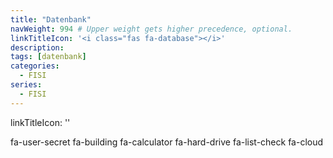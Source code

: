 ```yaml
---
title: "Datenbank"
navWeight: 994 # Upper weight gets higher precedence, optional.
linkTitleIcon: '<i class="fas fa-database"></i>'
description:
tags: [datenbank]
categories:
  - FISI
series:
  - FISI
---
```




linkTitleIcon: '<i class="fas fa-database"></i>'

fa-user-secret
fa-building
fa-calculator
fa-hard-drive
fa-list-check
fa-cloud

